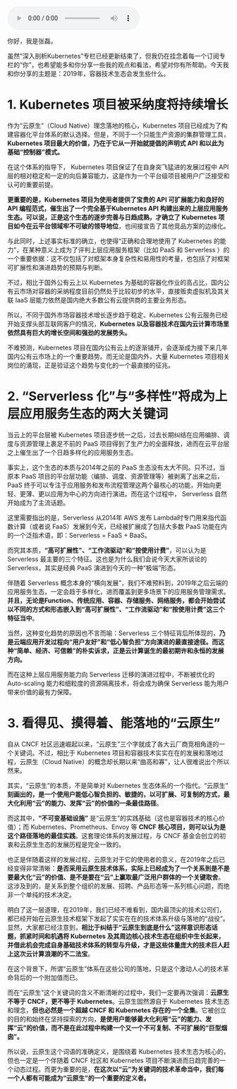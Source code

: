 <audio title="特别放送 _ 2019 年，容器技术生态会发生些什么？" src="https://static001.geekbang.org/resource/audio/60/01/60599d21a5cad232cd2e40fbaa6f3001.mp3" controls="controls"></audio> 
<p>你好，我是张磊。</p><p>虽然“深入剖析Kubernetes”专栏已经更新结束了，但我仍在挂念着每一个订阅专栏的“你”，也希望能多和你分享一些我的观点和看法，希望对你有所帮助。今天我和你分享的主题是：2019年，容器技术生态会发生些什么。</p><h1>1. Kubernetes 项目被采纳度将持续增长</h1><p>作为“云原生”（Cloud Native）理念落地的核心，Kubernetes 项目已经成为了构建容器化平台体系的默认选择。但是，不同于一个只能生产资源的集群管理工具，<strong>Kubernetes 项目最大的价值，乃在于它从一开始就提倡的声明式 API 和以此为基础“控制器”模式。</strong></p><p>在这个体系的指导下， Kubernetes 项目保证了在自身突飞猛进的发展过程中 API 层的相对稳定和一定的向后兼容能力，这是作为一个平台级项目被用户广泛接受和认可的重要前提。</p><p><strong>更重要的是，Kubernetes 项目为使用者提供了宝贵的 API 可扩展能力和良好的 API 编程范式，催生出了一个完全基于Kubernetes API 构建出来的上层应用服务生态。可以说，正是这个生态的逐步完善与日趋成熟，才确立了 Kubernetes 项目如今在云平台领域牢不可破的领导地位</strong>，也间接宣告了其他竞品方案的边缘化。</p><!-- [[[read_end]]] --><p>与此同时，上述事实标准的确立，也使得“正确和合理地使用了 Kubernetes 的能力”，在某种意义上成为了评判上层应用服务框架（比如 PaaS 和 Serverless ）的一个重要依据：这不仅包括了对框架本身复杂性和易用性的考量，也包括了对框架可扩展性和演进趋势的预期与判断。</p><p>不过，相比于国外公有云上以 Kubernetes 为基础的容器化作业的高占比，国内公有云市场对容器的采纳程度目前仍然处于比较初步的水平，直接贩卖虚拟机及其关联 IaaS 层能力依然是国内绝大多数公有云提供商的主要业务形态。</p><p>所以，不同于国外市场容器技术增长逐步趋于稳定、Kubernetes 公有云服务已经开始支撑头部互联网客户的情况，<strong>Kubernetes 以及容器技术在国内云计算市场里依然具有巨大的增长空间和强劲的发展势头。</strong></p><p>不难预测，Kubernetes 项目在国内公有云上的逐渐铺开，会逐渐成为接下来几年国内公有云市场上的一个重要趋势。而无论是国内外，大量 Kubernetes 项目相关岗位的涌现，正是验证这个趋势与变化的一个最直接的征兆。</p><h1>2. “Serverless 化”与“多样性”将成为上层应用服务生态的两大关键词</h1><p>当云上的平台层被 Kubernetes 项目逐步统一之后，过去长期纠结在应用编排、调度与资源管理上裹足不前的 PaaS 项目得到了生产力的全面释放，进而在云平台层之上催生出了一个日趋多样化的应用服务生态。</p><p>事实上，这个生态的本质与2014年之前的 PaaS 生态没有太大不同。只不过，当原本 PaaS 项目的平台层功能（编排、调度、资源管理等）被剥离了出来之后，PaaS 终于可以专注于应用服务和发布流程管理这两个最核心的功能，开始向更轻、更薄、更以应用为中心的方向进行演进。而在这个过程中， Serverless 自然开始成为了主流话题。</p><p>这里需要指出的是，Serverless 从2014年 AWS 发布 Lambda时专门用来指代函数计算（或者说 FaaS）发展到今天，已经被扩展成了包括大多数 PaaS 功能在内的一个泛指术语，即：Serverless = FaaS + BaaS。</p><p>而究其本质，<strong>“高可扩展性”、“工作流驱动”和“按使用计费”</strong>，可以认为是 Serverless 最主要的三个特征。这也是为什么我们会说今天大家所谈论的 Serverless，其实是经典 PaaS 演进到今天的一种“极端”形态。</p><p>伴随着 Serverless 概念本身的“横向发展”，我们不难预料到，2019年之后云端的应用服务生态，一定会趋于多样化，进而覆盖到更多场景下的应用服务管理需求。<strong>并且，无论是Function、传统应用、容器、存储服务、网络服务，都会开始尝试以不同的方式和形态嵌入到“高可扩展性”、“工作流驱动”和“按使用计费”这三个特征当中</strong>。</p><p>当然，这种变化趋势的原因也不言而喻：Serverless 三个特征背后所体现的，<strong>乃是云端应用开发过程向“用户友好”和“低心智负担”方向演进的最直接途径。而这种“简单、经济、可信赖”的朴实诉求，正是云计算诞生的最初期许和永恒的发展方向。</strong></p><p>而在这种上层应用服务能力向 Serverless 迁移的演进过程中，不断被优化的 Auto-scaling 能力和细粒度的资源隔离技术，将会成为确保 Serverless 能为用户带来价值的最有力保障。</p><h1>3. 看得见、摸得着、能落地的“云原生”</h1><p>自从 CNCF 社区迅速崛起以来，“云原生”三个字就成了各大云厂商竞相角逐的一个关键词。不过，相比于 Kubernetes 项目和容器技术实实在在的发展和落地过程，云原生（Cloud Native）的概念却长期以来“曲高和寡”，让人很难说出个所以然来。</p><p>其实，“云原生”的本质，不是简单对 Kubernetes 生态体系的一个指代。“云原生” <strong>刻画出的，是一个使用户能低心智负担的、敏捷的，以可扩展、可复制的方式，最大化利用“云”的能力、发挥“云”的价值的一条最佳路径</strong>。</p><p>而这其中，<strong>“不可变基础设施”</strong> 是“云原生”的实践基础（这也是容器技术的核心价值）；而 Kubernetes、Prometheus、Envoy 等 <strong>CNCF 核心项目，则可以认为是这个路径落地的最佳实践</strong>。这套理论体系的发展过程，与 CNCF 基金会创立的初衷和云原生生态的发展历程是完全一致的。</p><p>也正是伴随着这样的发展过程，云原生对于它的使用者的意义，在2019年之后已经变得非常清晰：<strong>是否采用云原生技术体系，实际上已经成为了一个关系到是不是要最大化“云”的价值、是不是要在“云”上赢取最广泛用户群体的一个关键取舍</strong>。这涉及到的，是关系到整个组织的发展、招聘、产品形态等一系列核心问题，而绝非一个单纯的技术决定。</p><p>明白了这一层道理，在2019年，我们已经不难看到，国内最顶尖的技术公司们，都已经开始在云原生技术框架下发起了实实在在的技术体系升级与落地的“战役”。显然，大家都已经注意到，<strong>相比于纠结于“云原生到底是什么”这样意识形态话题，抓紧时间和机遇将 Kubernetes 及其周边核心技术生态在组织中生长起来，并借此机会完成自身基础技术体系的转型与升级，才是这些体量庞大的技术巨人赶上这次云计算浪潮的不二法宝</strong>。</p><p>在这个背景下，所谓“云原生”体系在这些公司的落地，只是这个激动人心的技术革命背后的一个附加值而已。</p><p>而在“云原生”这个关键词的含义不断清晰的过程中，我们一定要再次强调：<strong>云原生不等于 CNCF，更不等于 Kubernetes</strong>。云原生固然源自于 Kubernetes 技术生态和理念，<strong>但也必然是一个超越 CNCF 和 Kubernetes 存在的一个全集</strong>。它被创立的目的和始终在坚持探索的方向，<strong>是使用户能够最大化利用“云”的能力、发挥“云”的价值，而不是在此过程中构建一个又一个不可复制、不可扩展的“巨型烟囱”。</strong></p><p>所以说，云原生这个词语的准确定义，是围绕着 Kubernetes 技术生态为核心的，但也一定是一个伴随着 CNCF 社区和 Kubernetes 项目不断演进而日趋完善的一个动态过程。而更为重要的是，<strong>在这次以“云”为关键词的技术革命当中，我们每一个人都有可能成为“云原生”的一个重要的定义者。</strong></p><p><img src="https://static001.geekbang.org/resource/image/96/25/96ef8576a26f5e6266c422c0d6519725.jpg" alt=""></p>